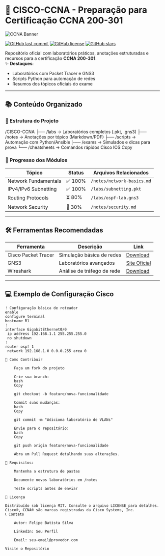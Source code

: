 

# 🚀 CISCO-CCNA - Preparação para Certificação CCNA 200-301

![CCNA Banner](https://www.google.com/imgres?q=ccna%20banner&imgurl=https%3A%2F%2Fice.aiub.edu%2Fupload%2Fbatch_banner%2F202408191724064275.png&imgrefurl=https%3A%2F%2Fice.aiub.edu%2Fcourse%2Foffers%2F74%2Fccna-batch-320&docid=WRW-jElU2zN0_M&tbnid=T5XZMWxVmgNh8M&w=1590&h=600&hcb=2) 

[![GitHub last commit](https://img.shields.io/github/last-commit/Felipe-Batista-Silva/CISCO-CCNA)](https://github.com/Felipe-Batista-Silva/CISCO-CCNA/commits/main)
[![GitHub license](https://img.shields.io/github/license/Felipe-Batista-Silva/CISCO-CCNA)](https://github.com/Felipe-Batista-Silva/CISCO-CCNA/blob/main/LICENSE)
[![GitHub stars](https://img.shields.io/github/stars/Felipe-Batista-Silva/CISCO-CCNA)](https://github.com/Felipe-Batista-Silva/CISCO-CCNA/stargazers)

Repositório oficial com laboratórios práticos, anotações estruturadas e recursos para a certificação **CCNA 200-301**.  
✨ **Destaques**:  
- Laboratórios com Packet Tracer e GNS3  
- Scripts Python para automação de redes  
- Resumos dos tópicos oficiais do exame  

---

## 📚 **Conteúdo Organizado**

### 📂 Estrutura do Projeto

/CISCO-CCNA
├── /labs → Laboratórios completos (.pkt, .gns3)
├── /notes → Anotações por tópico (Markdown/PDF)
├── /scripts → Automação com Python/Ansible
├── /exams → Simulados e dicas para prova
└── /cheatsheets → Comandos rápidos Cisco IOS
Copy


### 📌 Progresso dos Módulos
| Tópico                | Status         | Arquivos Relacionados       |
|-----------------------|----------------|-----------------------------|
| Network Fundamentals  | ✅ 100%        | `/notes/network-basics.md`  |
| IPv4/IPv6 Subnetting  | ✅ 100%        | `/labs/subnetting.pkt`      |
| Routing Protocols     | ⏳ 80%         | `/labs/ospf-lab.gns3`       |
| Network Security      | 🚧 30%         | `/notes/security.md`        |

---

## 🛠️ **Ferramentas Recomendadas**
| Ferramenta            | Descrição                          | Link                          |
|-----------------------|------------------------------------|-------------------------------|
| Cisco Packet Tracer   | Simulação básica de redes          | [Download](https://www.netacad.com/) |
| GNS3                  | Laboratórios avançados             | [Site Oficial](https://www.gns3.com/) |
| Wireshark             | Análise de tráfego de rede         | [Download](https://www.wireshark.org/) |

---

## 💻 **Exemplo de Configuração Cisco**
```cisco
! Configuração básica de roteador
enable
configure terminal
hostname R1
!
interface GigabitEthernet0/0
 ip address 192.168.1.1 255.255.255.0
 no shutdown
!
router ospf 1
 network 192.168.1.0 0.0.0.255 area 0

🔄 Como Contribuir

    Faça um fork do projeto

    Crie sua branch:
    bash
    Copy

    git checkout -b feature/nova-funcionalidade

    Commit suas mudanças:
    bash
    Copy

    git commit -m "Adiciona laboratório de VLANs"

    Envie para o repositório:
    bash
    Copy

    git push origin feature/nova-funcionalidade

    Abra um Pull Request detalhando suas alterações.

📌 Requisitos:

    Mantenha a estrutura de pastas

    Documente novos laboratórios em /notes

    Teste scripts antes de enviar

📜 Licença

Distribuído sob licença MIT. Consulte o arquivo LICENSE para detalhes.
Cisco®, CCNA® são marcas registradas da Cisco Systems, Inc.
📞 Contato

    Autor: Felipe Batista Silva

    LinkedIn: Seu Perfil

    Email: seu-email@provedor.com

Visite o Repositório
